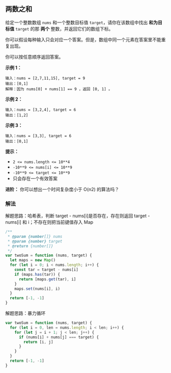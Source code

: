 ## 两数之和

给定一个整数数组 `nums` 和一个整数目标值 `target`，请你在该数组中找出 **和为目标值** `target` 的那 **两个** 整数，并返回它们的数组下标。

你可以假设每种输入只会对应一个答案。但是，数组中同一个元素在答案里不能重复出现。

你可以按任意顺序返回答案。

**示例 1：**

```
输入：nums = [2,7,11,15], target = 9
输出：[0,1]
解释：因为 nums[0] + nums[1] == 9 ，返回 [0, 1] 。
```

**示例 2：**

```
输入：nums = [3,2,4], target = 6
输出：[1,2]
```

**示例 3：**

```
输入：nums = [3,3], target = 6
输出：[0,1]
```

**提示：**

- `2 <= nums.length <= 10**4`
- `-10**9 <= nums[i] <= 10**9`
- `-10**9 <= target <= 10**9`
- 只会存在一个有效答案

**进阶：** 你可以想出一个时间复杂度小于 O(n2) 的算法吗？

### 解法

解题思路：哈希表，判断 target - nums[i]是否存在，存在则返回 target - nums[i] 和 i；不存在则把当前键值存入 Map

```js
/**
 * @param {number[]} nums
 * @param {number} target
 * @return {number[]}
 */
var twoSum = function (nums, target) {
  let maps = new Map()
  for (let i = 0; i < nums.length; i++) {
    const tar = target - nums[i]
    if (maps.has(tar)) {
      return [maps.get(tar), i]
    }
    maps.set(nums[i], i)
  }
  return [-1, -1]
}
```

解题思路：暴力循环

```js
var twoSum = function (nums, target) {
  for (let i = 0, len = nums.length; i < len; i++) {
    for (let j = i + 1; j < len; j++) {
      if (nums[i] + nums[j] === target) {
        return [i, j]
      }
    }
  }
  return [-1, -1]
}
```
